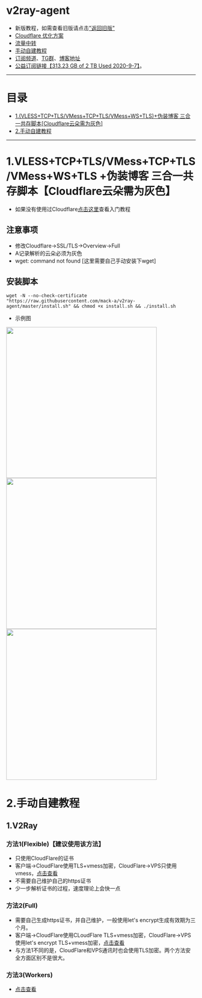 # v2ray-agent
- 新版教程，如需查看旧版请点击["返回旧版"](https://github.com/mack-a/v2ray-agent/blob/master_backup/README.md)
- [Cloudflare 优化方案](https://github.com/mack-a/v2ray-agent/blob/master/documents/optimize_V2Ray.md)
- [流量中转](https://github.com/mack-a/v2ray-agent/blob/master/documents/traffic_relay.md)
- [手动自建教程](#3手动自建教程)
- [订阅频道](https://t.me/v2rayagentshare)、[TG群](https://t.me/technologyshare)、[博客地址](https://blog.v2ray-agent.com/)
- [公益订阅链接【313.23 GB of 2 TB Used 2020-9-7】](https://github.com/mack-a/v2ray-agent/blob/master/documents/free_account.md)。

* * *
# 目录
- [1.(VLESS+TCP+TLS/VMess+TCP+TLS/VMess+WS+TLS)+伪装博客 三合一共存脚本[Cloudflare云朵需为灰色]](#1vlesstcptlsvmesstcptlsvmesswstls-伪装博客-三合一共存脚本cloudflare云朵需为灰色)
- [2.手动自建教程](#2手动自建教程)
* * *

# 1.VLESS+TCP+TLS/VMess+TCP+TLS/VMess+WS+TLS +伪装博客 三合一共存脚本【Cloudflare云朵需为灰色】
- 如果没有使用过Cloudflare[点击这里](https://github.com/mack-a/v2ray-agent/blob/master/documents/cloudflare_init.md)查看入门教程
## 注意事项
- 修改Cloudflare->SSL/TLS->Overview->Full
- A记录解析的云朵必须为灰色
- wget: command not found [这里需要自己手动安装下wget]

## 安装脚本
```
wget -N --no-check-certificate "https://raw.githubusercontent.com/mack-a/v2ray-agent/master/install.sh" && chmod +x install.sh && ./install.sh
```
- 示例图
<img src="https://raw.githubusercontent.com/mack-a/v2ray-agent/master/fodder/install/install01.png" width=400>
<img src="https://raw.githubusercontent.com/mack-a/v2ray-agent/master/fodder/install/install02.png" width=400>
<img src="https://raw.githubusercontent.com/mack-a/v2ray-agent/master/fodder/install/install03.png" width=400>

# 2.手动自建教程
## 1.V2Ray
### 方法1(Flexible)【建议使用该方法】
- 只使用CloudFlare的证书
- 客户端->CloudFlare使用TLS+vmess加密，CloudFlare->VPS只使用vmess，[点击查看](https://github.com/mack-a/v2ray-agent/blob/master/documents/Cloudflare_Flexible.md)
- 不需要自己维护自己的https证书
- 少一步解析证书的过程，速度理论上会快一点

### 方法2(Full)
- 需要自己生成https证书，并自己维护，一般使用let's encrypt生成有效期为三个月。
- 客户端->CloudFlare使用CLoudFlare TLS+vmess加密，CloudFlare->VPS使用let's encrypt TLS+vmess加密，[点击查看](https://github.com/mack-a/v2ray-agent/blob/master/documents/Cloudflare_Full.md)
- 与方法1不同的是，CloudFlare和VPS通讯时也会使用TLS加密。两个方法安全方面区别不是很大。

### 方法3(Workers)
- [点击查看](https://github.com/mack-a/v2ray-agent/blob/master/documents/cloudflare_workers.md)
